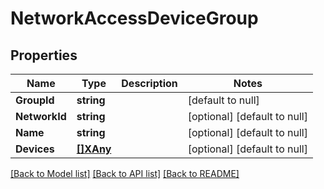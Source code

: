 # NetworkAccessDeviceGroup

## Properties
Name | Type | Description | Notes
------------ | ------------- | ------------- | -------------
**GroupId** | **string** |  | [default to null]
**NetworkId** | **string** |  | [optional] [default to null]
**Name** | **string** |  | [optional] [default to null]
**Devices** | [**[]XAny**](x-any.md) |  | [optional] [default to null]

[[Back to Model list]](../README.md#documentation-for-models) [[Back to API list]](../README.md#documentation-for-api-endpoints) [[Back to README]](../README.md)


